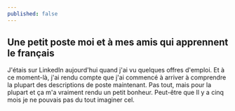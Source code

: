 ```yaml
---
published: false
---
```

## Une petit poste moi et à mes amis qui apprennent le français

J'étais sur LinkedIn aujourd'hui quand j'ai vu quelques offres d'emploi. Et à ce moment-là, j'ai rendu compte que j'ai commencé à arriver à comprendre la plupart des descriptions de poste maintenant. Pas tout, mais pour la plupart et ça m'a  vraiment rendu un petit bonheur. Peut-être que  Il y a cinq mois je ne pouvais pas du tout imaginer cel.   